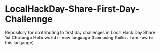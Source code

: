 # LocalHackDay-Share-First-Day-Challennge
Repository for contributing to first day challenges in Local Hack Day Share
1st Challenge Hello world in new language (I am using Kotlin . I am new to this langauge)
